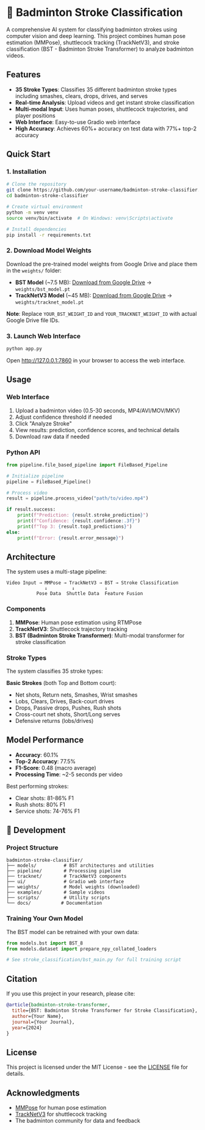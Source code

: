 # 🏸 Badminton Stroke Classification

A comprehensive AI system for classifying badminton strokes using computer vision and deep learning. This project combines human pose estimation (MMPose), shuttlecock tracking (TrackNetV3), and stroke classification (BST - Badminton Stroke Transformer) to analyze badminton videos.

## Features

- **35 Stroke Types**: Classifies 35 different badminton stroke types including smashes, clears, drops, drives, and serves
- **Real-time Analysis**: Upload videos and get instant stroke classification
- **Multi-modal Input**: Uses human poses, shuttlecock trajectories, and player positions
- **Web Interface**: Easy-to-use Gradio web interface
- **High Accuracy**: Achieves 60%+ accuracy on test data with 77%+ top-2 accuracy

## Quick Start

### 1. Installation

```bash
# Clone the repository
git clone https://github.com/your-username/badminton-stroke-classifier.git
cd badminton-stroke-classifier

# Create virtual environment
python -m venv venv
source venv/bin/activate  # On Windows: venv\Scripts\activate

# Install dependencies
pip install -r requirements.txt
```

### 2. Download Model Weights

Download the pre-trained model weights from Google Drive and place them in the `weights/` folder:

- **BST Model** (~7.5 MB): [Download from Google Drive](https://drive.google.com/drive/folders/1jTlfcXD50FtxcMNjoY_UxEvoInzm8F66) → `weights/bst_model.pt`
- **TrackNetV3 Model** (~45 MB): [Download from Google Drive](https://drive.google.com/drive/folders/1jTlfcXD50FtxcMNjoY_UxEvoInzm8F66) → `weights/tracknet_model.pt`

**Note**: Replace `YOUR_BST_WEIGHT_ID` and `YOUR_TRACKNET_WEIGHT_ID` with actual Google Drive file IDs.

### 3. Launch Web Interface

```bash
python app.py
```

Open http://127.0.0.1:7860 in your browser to access the web interface.

## Usage

### Web Interface
1. Upload a badminton video (0.5-30 seconds, MP4/AVI/MOV/MKV)
2. Adjust confidence threshold if needed
3. Click "Analyze Stroke"
4. View results: prediction, confidence scores, and technical details
5. Download raw data if needed

### Python API
```python
from pipeline.file_based_pipeline import FileBased_Pipeline

# Initialize pipeline
pipeline = FileBased_Pipeline()

# Process video
result = pipeline.process_video("path/to/video.mp4")

if result.success:
    print(f"Prediction: {result.stroke_prediction}")
    print(f"Confidence: {result.confidence:.3f}")
    print(f"Top 3: {result.top3_predictions}")
else:
    print(f"Error: {result.error_message}")
```

## Architecture

The system uses a multi-stage pipeline:

```
Video Input → MMPose → TrackNetV3 → BST → Stroke Classification
              ↓         ↓           ↓
           Pose Data  Shuttle Data  Feature Fusion
```

### Components

1. **MMPose**: Human pose estimation using RTMPose
2. **TrackNetV3**: Shuttlecock trajectory tracking
3. **BST (Badminton Stroke Transformer)**: Multi-modal transformer for stroke classification

### Stroke Types

The system classifies 35 stroke types:

**Basic Strokes** (both Top and Bottom court):
- Net shots, Return nets, Smashes, Wrist smashes
- Lobs, Clears, Drives, Back-court drives
- Drops, Passive drops, Pushes, Rush shots
- Cross-court net shots, Short/Long serves
- Defensive returns (lobs/drives)

## Model Performance

- **Accuracy**: 60.1%
- **Top-2 Accuracy**: 77.5%
- **F1-Score**: 0.48 (macro average)
- **Processing Time**: ~2-5 seconds per video

Best performing strokes:
- Clear shots: 81-86% F1
- Rush shots: 80% F1
- Service shots: 74-76% F1

## 🔧 Development

### Project Structure
```
badminton-stroke-classifier/
├── models/          # BST architectures and utilities
├── pipeline/        # Processing pipeline
├── tracknet/        # TrackNetV3 components
├── ui/              # Gradio web interface
├── weights/         # Model weights (downloaded)
├── examples/        # Sample videos
├── scripts/         # Utility scripts
└── docs/           # Documentation
```

### Training Your Own Model

The BST model can be retrained with your own data:

```python
from models.bst import BST_8
from models.dataset import prepare_npy_collated_loaders

# See stroke_classification/bst_main.py for full training script
```

## Citation

If you use this project in your research, please cite:

```bibtex
@article{badminton-stroke-transformer,
  title={BST: Badminton Stroke Transformer for Stroke Classification},
  author={Your Name},
  journal={Your Journal},
  year={2024}
}
```

## License

This project is licensed under the MIT License - see the [LICENSE](LICENSE) file for details.


## Acknowledgments

- [MMPose](https://github.com/open-mmlab/mmpose) for human pose estimation
- [TrackNetV3](https://github.com/alenzenx/TracknetV3) for shuttlecock tracking
- The badminton community for data and feedback